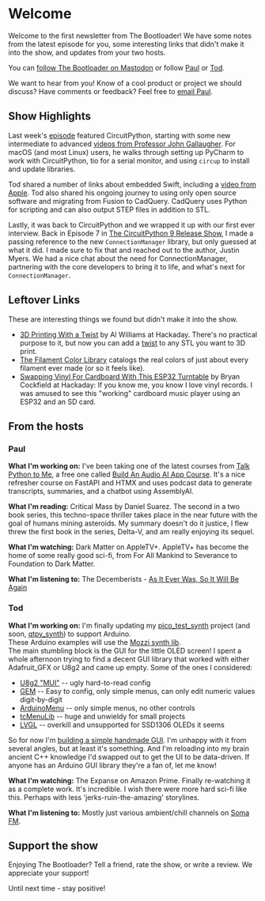 # Welcome

Welcome to the first newsletter from The Bootloader! We have some notes from the latest episode for you, some interesting links that didn't make it into the show, and updates from your two hosts.

You can [follow The Bootloader on Mastodon](https://www.circuitpythonshow.com/@thebootloader/follow) or follow [Paul](https://hachyderm.io/@prcutler) or [Tod](https://mastodon.social/@todbot).

We want to hear from you!  Know of a cool product or project we should discuss?  Have comments or feedback?  Feel free to [email Paul](mailto:paul@paulcutler.org).

## Show Highlights

Last week's [episode](https://thebootloader.net/blog/2024/07/01/four-topics-and-an-interview/) featured CircuitPython, starting with some new intermediate to advanced [videos from Professor John Gallaugher](https://www.youtube.com/playlist?list=PL9VJ9OpT-IPSsQUWqQcNrVJqy4LhBjPX2).  For macOS (and most Linux) users, he walks through setting up PyCharm to work with CircuitPython, tio for a serial monitor, and using `circup` to install and update libraries. 

Tod shared a number of links about embedded Swift, including a [video from Apple](https://www.youtube.com/watch?v=LqxbsADqDI4).  Tod also shared his ongoing journey to using only open source software and migrating from Fusion to CadQuery.  CadQuery uses Python for scripting and can also output STEP files in addition to STL.

Lastly, it was back to CircuitPython and we wrapped it up with our first ever interview.  Back in Episode 7 in [The CircuitPython 9 Release Show](https://www.circuitpythonshow.com/@thebootloader/episodes/the-circuitpython-9-release-show), I made a passing reference to the new `ConnectionManager` library, but only guessed at what it did.  I made sure to fix that and reached out to the author, Justin Myers.  We had a nice chat about the need for ConnectionManager, partnering with the core developers to bring it to life, and what's next for `ConnectionManager`. 

## Leftover Links

These are interesting things we found but didn't make it into the show.

* [3D Printing With a Twist](https://hackaday.com/2024/06/30/3d-printing-with-a-twist/) by Al Williams at Hackaday.  There's no practical purpose to it, but now you can add a [twist](https://andrewsink.github.io/STL-Twister/) to any STL you want to 3D print.
* [The Filament Color Library](https://filamentcolors.xyz/library/) catalogs the real colors of just about every filament ever made (or so it feels like).
* [Swapping Vinyl For Cardboard With This ESP32 Turntable](https://hackaday.com/2024/06/30/swapping-vinyl-for-cardboard-with-this-esp32-turntable/) by Bryan Cockfield at Hackaday: If you know me, you know I love vinyl records.  I was amused to see this "working" cardboard music player using an ESP32 and an SD card.

## From the hosts

### Paul

**What I'm working on:** I've been taking one of the latest courses from [Talk Python to Me](https://training.talkpyhton.fm), a free one called [Build An Audio AI App Course](https://training.talkpython.fm/courses/build-an-audio-ai-app-with-python-and-assemblyai). It's a nice refresher course on FastAPI and HTMX and uses podcast data to generate transcripts, summaries, and a chatbot using AssemblyAI.

**What I'm reading:** Critical Mass by Daniel Suarez.  The second in a two book series, this techno-space thriller takes place in the near future with the goal of humans mining asteroids.  My summary doesn't do it justice, I flew threw the first book in the series, Delta-V, and am really enjoying its sequel. 

**What I'm watching:** Dark Matter on AppleTV+.  AppleTV+ has become the home of some really good sci-fi, from For All Mankind to Severance to Foundation to Dark Matter.

**What I'm listening to:** The Decemberists - [As It Ever Was, So It Will Be Again](https://www.discogs.com/release/30972931-The-Decemberists-As-It-Ever-Was-So-It-Will-Be-Again)

### Tod

**What I'm working on:** I'm finally updating my [pico_test_synth](https://github.com/todbot/pico_test_synth) project (and soon, [qtpy_synth](https://github.com/todbot/qtpy_synth)) to support Arduino.  
These Arduino examples will use the [Mozzi synth lib](https://github.com/sensorium/Mozzi).  
The main stumbling block is the GUI for the little OLED screen!  I spent a whole afternoon trying to find a decent GUI library that worked with either Adafruit_GFX or U8g2 and came up empty. Some of the ones I considered:

 - [U8g2 "MUI"](https://github.com/olikraus/u8g2/wiki/muimanual) -- ugly hard-to-read config
 - [GEM](https://github.com/Spirik/GEM) -- Easy to config, only simple menus, can only edit numeric values digit-by-digit
 - [ArduinoMenu](https://github.com/neu-rah/ArduinoMenu) -- only simple menus, no other controls
 - [tcMenuLib](https://github.com/davetcc/tcMenuLib) -- huge and unwieldy for small projects
 - [LVGL](https://lvgl.io/) -- overkill and unsupported for SSD1306 OLEDs it seems

So for now I'm [building a simple handmade GUI](https://mastodon.social/@todbot/112746167679692253). 
I'm unhappy with it from several angles, but at least it's something. 
And I'm reloading into my brain ancient C++ knowledge I'd swapped out to get the UI to be data-driven. 
If anyone has an Arduino GUI library they're a fan of, let me know!

**What I'm watching:** The Expanse on Amazon Prime. Finally re-watching it as a complete work. It's incredible.  I wish there were more hard sci-fi like this. Perhaps with less 'jerks-ruin-the-amazing' storylines.

**What I'm listening to:** Mostly just various ambient/chill channels on [Soma FM](https://somafm.com/). 

## Support the show
Enjoying The Bootloader?  Tell a friend, rate the show, or write a review.  We appreciate your support!

Until next time - stay positive!
